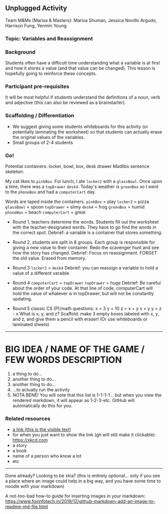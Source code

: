 ## Unplugged Activity
Team M&Ms (Marisa & Masters): Marisa Shuman, Jessica Novillo Argudo, Harrison Fung, Yenmin Young

### Topic: Variables and Reassignment

### Background
Students often have a difficult time understanding what a variable is at first and how it stores a value (and that value can be changed). This lesson is hopefully going to reinforce these concepts.

### Participant pre-requisites
It will be most helpful if students understand the definitions of a noun, verb and adjective (this can also be reviewed as a brainstarter).

### Scaffolding / Differentiation 
* We suggest giving some students whiteboards for this activity (or potentially laminating the worksheet) so that students can actually erase the original values of the variables.
* Small groups of 2-4 students


### Go!

Potential containers: locker, bowl, box, desk drawer
Madlibs sentence skeleton: 

My cat likes to `pinkBox`.
For lunch, I ate `locker2` with a `glassBowl`.
Once upon a time, there was a `topDrawer` `desk4`.
Today's weather is `greenBox` so I went to the `phoneBox` and had a `computerCart` day.

Words are taped inside the containers.
`pinkBox` = play
`locker2` = pizza
`glassBowl` = spoon
`topDrawer` = slimy
`desk4` = frog
`greenBox` = humid
`phoneBox` = beach
`computerCart` = great

- Round 1, teachers determine the words.
Students fill out the worksheet with the teacher-designated words. They have to go find the words in the correct spot. Debrief: a variable is a container that stores something.

- Round 2, students are split in 8 groups. Each group is responsible for giving a new value to their container. Redo the scavenger hunt and see how the story has changed. Debrief: Focus on reassignment. FORGET the old value. Erased from memory.

- Round 3
`locker2` = `desk4` Debrief: you can reassign a variable to hold a value of a different varaible

- Round 4 
`computerCart` = `topDrawer`
`topDrawer` = huge
Debrief: Be careful about the order of your code. At that line of code, computerCart will hold the value of whatever is in topDrawer, but will not be constantly updating.

- Round 5
classic CS (P)/math questions:
x = 3
y = 10
z = x + y
x = y
y = z - x
What is x, y, and z?
Scaffold: make 3 empty boxes labeled with x, y, and z, and give them a pencil with eraser! (Or use whiteboards or laminated sheets)


---------------------------------------

# BIG IDEA / NAME OF THE GAME / FEW WORDS DESCRIPTION 


1. a thing to do...
1. another thing to do...
1. another thing to do...
1. ...to actually run the activity
1. NOTA BENE! You will note that this list is 1-1-1-1... but when you view the rendered markdown, it will appear as 1-2-3-etc. GitHub will automatically do this for you.

### Related resources
* [a link (this is the visible text)](https://xkcd.com)
* for when you just want to show the link (gh will still make it clickable): https://xkcd.com
* a story
* a book
* name of a person who know a lot
* etc


* * *

Done already? Looking to be xtra? (this is entirely optional... only if you see a place where an image could help in a big way, and you have some time to noodle with your markdown)

A not-too-bad how-to guide for inserting images in your markdown: https://www.foxinfotech.in/2019/12/github-markdown-add-an-image-to-readme-md-file.html

